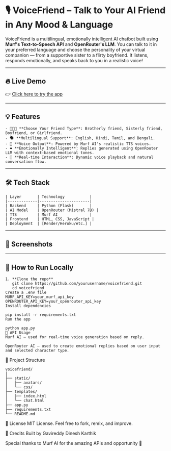# 🎙️ VoiceFriend – Talk to Your AI Friend in Any Mood & Language

VoiceFriend is a multilingual, emotionally intelligent AI chatbot built using **Murf's Text-to-Speech API** and **OpenRouter's LLM**. You can talk to it in your preferred language and choose the personality of your virtual companion — from a supportive sister to a flirty boyfriend. It listens, responds emotionally, and speaks back to you in a realistic voice!

---

## 🔥 Live Demo

👉 [Click here to try the app](https://moodmirror-z5uq.onrender.com/)

---

## 💡 Features
```plaintext
- 🧑‍🤝‍🧑 **Choose Your Friend Type**: Brotherly friend, Sisterly friend, Boyfriend, or Girlfriend.
- 🗣️ **Multilingual Support**: English, Hindi, Tamil, and Bengali.
- 🎤 **Voice Output**: Powered by Murf AI's realistic TTS voices.
- ❤️ **Emotionally Intelligent**: Replies generated using OpenRouter LLM with context-based emotional tones.
- 🔁 **Real-time Interaction**: Dynamic voice playback and natural conversation flow.
```
---

## 🛠️ Tech Stack
```plaintext
| Layer       | Technology           |
|-------------|----------------------|
| Backend     | Python (Flask)       |
| AI Model    | OpenRouter (Mistral 7B) |
| TTS         | Murf AI              |
| Frontend    | HTML, CSS, JavaScript |
| Deployment  | [Render/Heroku/etc.] |
```
---

## 📸 Screenshots


---

## 🚀 How to Run Locally
```plaintext
1. **Clone the repo**
   git clone https://github.com/yourusername/voicefriend.git
   cd voicefriend
Create a .env file
MURF_API_KEY=your_murf_api_key
OPENROUTER_API_KEY=your_openrouter_api_key
Install dependencies

pip install -r requirements.txt
Run the app

python app.py
🧠 API Usage
Murf AI – used for real-time voice generation based on reply.

OpenRouter AI – used to create emotional replies based on user input and selected character type.
```

📂 Project Structure
```plaintext
voicefriend/
│
├── static/
│   ├── avatars/
│   └── css/
├── templates/
│   ├── index.html
│   └── chat.html
├── app.py
├── requirements.txt
└── README.md
```

📎 License
MIT License. Feel free to fork, remix, and improve.

🙌 Credits
Built by Gavireddy Dinesh Karthik

Special thanks to Murf AI for the amazing APIs and opportunity 💙
